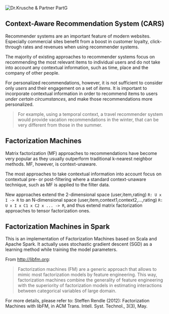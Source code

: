 ![Dr.Krusche & Partner PartG](https://raw.github.com/skrusche63/spark-elastic/master/images/dr-kruscheundpartner.png)

## Context-Aware Recommendation System (CARS)

Recommender systems are an important feature of modern websites. Especially commercial sites benefit from a boost in customer loyalty, click-through rates and revenues when using recommender systems.

The majority of existing approaches to recommender systems focus on recommending the most relevant items to individual users and do not take into account any contextual information, such as time, place and the company of other people.

For personalized recommendations, however, it is not sufficient to consider only *users* and their engagement on a set of *items*. It is important to incorporate contextual information in order to recommend items to users *under certain circumstances*, and make those recommendations more personalized.

> For example, using a temporal context, a travel recommender system would provide vacation recommendations in the winter, that can be very different from those in the summer.

## Factorization Machines

Matrix factorization (MF) approaches to recommendations have become very popular as they usually outperform traditional k-nearest neighbor methods. MF, however, is context-unaware.

The most approaches to take contextual information into account focus on contextual pre- or post-filtering where a standard context-unaware technique, such as MF is applied to the filter data.

New approaches extend the 2-dimensional space (user,item,rating) `R: U x I -> R` to an N-dimensional space (user,item,context1,context2,...,rating) `R: U x I x C1 x C2 x ... -> R`, and thus extend matrix factorization approaches to tensor factorization ones. 


## Factorization Machines in Spark

This is an implementation of Factorization Machines based on Scala and Apache Spark. It actually uses stochastic gradient descent (SGD) as a learning method while training the model parameters. 

From http://libfm.org: 

> Factorization machines (FM) are a generic approach that allows to mimic most factorization models by feature engineering. This way, factorization machines combine the generality of feature engineering with the superiority of factorization models in estimating interactions between categorical variables of large domain.


For more details, please refer to:
Steffen Rendle (2012): Factorization Machines with libFM, in ACM Trans. Intell. Syst. Technol., 3(3), May.
